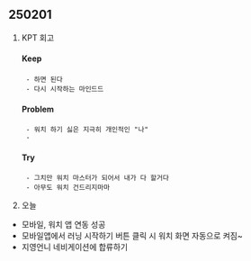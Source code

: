 


## 250201

1. KPT 회고
    #### Keep
        - 하면 된다
        - 다시 시작하는 마인드드

    #### Problem
        - 워치 하기 싫은 지극히 개인적인 "나"
        - 

    #### Try
        - 그치만 워치 마스터가 되어서 내가 다 할거다
        - 아무도 워치 건드리지마마


2. 오늘
- 모바일, 워치 앱 연동 성공
- 모바일앱에서 러닝 시작하기 버튼 클릭 시 워치 화면 자동으로 켜짐~
- 지영언니 네비게이션에 합류하기 
